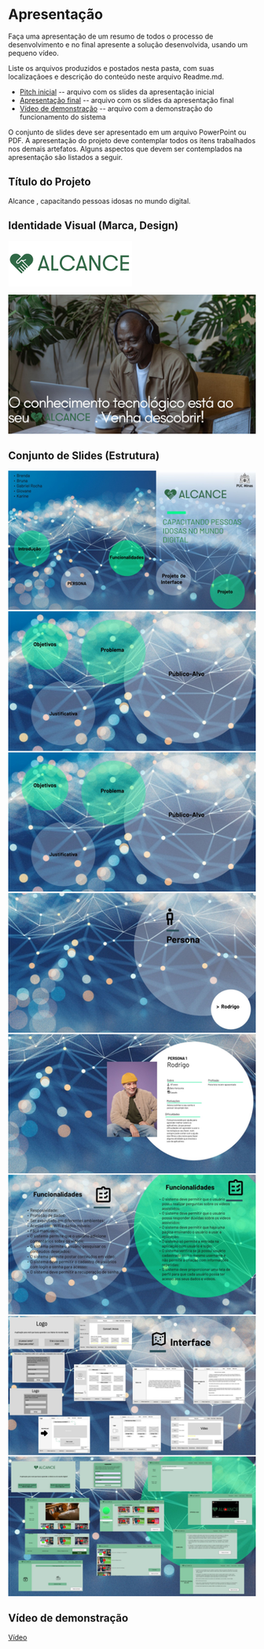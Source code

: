 # Apresentação

Faça uma apresentação de um resumo de todos o processo de desenvolvimento e no final apresente a solução desenvolvida, usando um pequeno vídeo.

Liste os arquivos produzidos e postados nesta pasta, com suas localizaçãoes e descrição do conteúdo neste arquivo Readme.md.


* [Pitch inicial](pdf/Alcanceppt.pptx) -- arquivo com os slides da apresentação inicial
* [Apresentação final](pdf/img/Prezi%20WIN%20Alcance.exe) -- arquivo com os slides da apresentação final
* [Vídeo de demonstração](pdf/img/videoapresentacaoalcance.mp4) -- arquivo com a demonstração do funcionamento do sistema

O conjunto de slides deve ser apresentado em um arquivo PowerPoint ou PDF. A apresentação do projeto deve contemplar todos os itens trabalhados nos demais artefatos. Alguns aspectos que devem ser contemplados na apresentação são listados a seguir.

## Título do Projeto

Alcance , capacitando pessoas idosas no mundo digital.

## Identidade Visual (Marca, Design)
![Foto1](pdf/img/alcance.png)


![Foto2](pdf/img/foto2.jpg)


## Conjunto de Slides (Estrutura)

![Slide1](pdf/img/img8.jpg)
![Slide2](pdf/img/img18.jpg)
![Slide3](pdf/img/img18.jpg)
![Slide4](pdf/img/img29.jpg)
![Slide5](pdf/img/img34.jpg)
![Slide6](pdf/img/img45.jpg)
![Slide7](pdf/img/img53.jpg)
![Slide8](pdf/img/img61.jpg)

## Vídeo de demonstração

[Vídeo](pdf/img/videoapresentacaoalcance.mp4)

